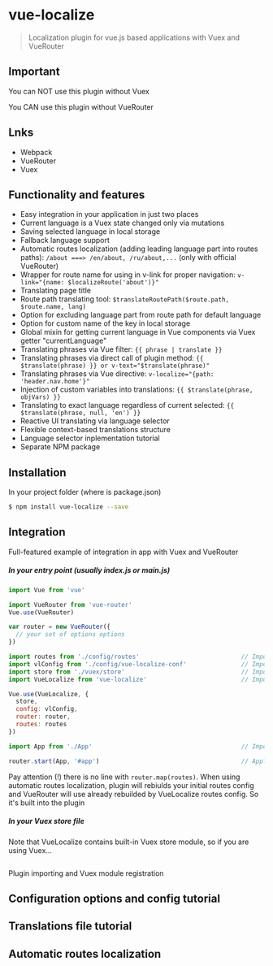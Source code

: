 # vue-localize

> Localization plugin for vue.js based applications with Vuex and VueRouter

## Important
You can NOT use this plugin without Vuex

You CAN use this plugin without VueRouter

## Lnks

- Webpack
- VueRouter
- Vuex

## Functionality and features
- Easy integration in your application in just two places
- Current language is a Vuex state changed only via mutations
- Saving selected language in local storage
- Fallback language support
- Automatic routes localization (adding leading language part into routes paths): ```/about ===> /en/about, /ru/about,...``` (only with official VueRouter)
- Wrapper for route name for using in v-link for proper navigation: ``` v-link="{name: $localizeRoute('about')}" ```
- Translating page title
- Route path translating tool: ``` $translateRoutePath($route.path, $route.name, lang) ```
- Option for excluding language part from route path for default language
- Option for custom name of the key in local storage
- Global mixin for getting current language in Vue components via Vuex getter "currentLanguage"
- Translating phrases via Vue filter: ```{{ phrase | translate }}```
- Translating phrases via direct call of plugin method: ``` {{ $translate(phrase) }} or v-text="$translate(phrase)" ```
- Translating phrases via Vue directive: ``` v-localize="{path: 'header.nav.home'}" ```
- Injection of custom variables into translations: ``` {{ $translate(phrase, objVars) }} ```
- Translating to exact language regardless of current selected: ``` {{ $translate(phrase, null, 'en') }} ```
- Reactive UI translating via language selector
- Flexible context-based translations structure
- Language selector inplementation tutorial
- Separate NPM package

## Installation

In your project folder (where is package.json)

```bash
$ npm install vue-localize --save
```

## Integration

Full-featured example of integration in app with Vuex and VueRouter

##### In your entry point (usually index.js or main.js)
```js
import Vue from 'vue'

import VueRouter from 'vue-router'
Vue.use(VueRouter)

var router = new VueRouter({
  // your set of options options
})

import routes from './config/routes'                            // Import routes config obejct
import vlConfig from './config/vue-localize-conf'               // Import plugin config
import store from './vuex/store'                                // Import vuex store (required by vue-localize)
import VueLocalize from 'vue-localize'                          // Import VueLocalize plugin

Vue.use(VueLocalize, {
  store,
  config: vlConfig,
  router: router,
  routes: routes
})

import App from './App'                                         // Import App component - root Vue instance

router.start(App, '#app')                                       // Application start
```
Pay attention (!) there is no line with ```router.map(routes)```.
When using automatic routes localization, plugin will rebiulds your initial routes config and VueRouter will use already  rebuilded by VueLocalize routes config. So it's built into the plugin

##### In your Vuex store file
Note that VueLocalize contains built-in Vuex store module, so if you are using Vuex...
```js

```


Plugin importing and Vuex module registration

## Configuration options and config tutorial

## Translations file tutorial

## Automatic routes localization


